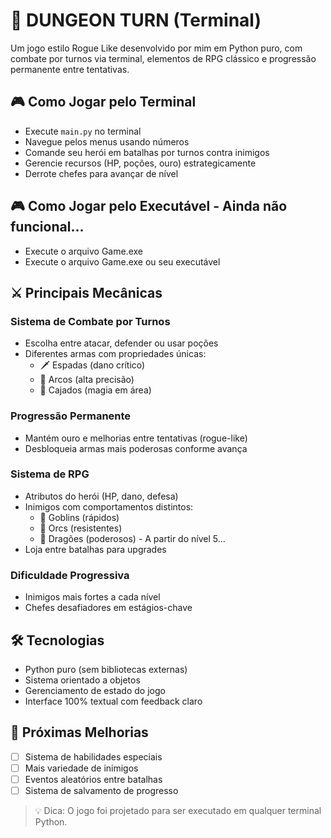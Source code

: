 # 🏰 DUNGEON TURN (Terminal)

Um jogo estilo Rogue Like desenvolvido por mim em Python puro, com combate por turnos via terminal, elementos de RPG clássico e progressão permanente entre tentativas.

## 🎮 Como Jogar pelo Terminal
- Execute `main.py` no terminal
- Navegue pelos menus usando números
- Comande seu herói em batalhas por turnos contra inimigos
- Gerencie recursos (HP, poções, ouro) estrategicamente
- Derrote chefes para avançar de nível

## 🎮 Como Jogar pelo Executável - Ainda não funcional...
- Execute o arquivo Game.exe
- Execute o arquivo Game.exe ou seu executável

## ⚔️ Principais Mecânicas
### Sistema de Combate por Turnos
- Escolha entre atacar, defender ou usar poções  
- Diferentes armas com propriedades únicas:
  - 🗡️ Espadas (dano crítico)
  - 🏹 Arcos (alta precisão)
  - 🔮 Cajados (magia em área)

### Progressão Permanente
- Mantém ouro e melhorias entre tentativas (rogue-like)
- Desbloqueia armas mais poderosas conforme avança

### Sistema de RPG
- Atributos do herói (HP, dano, defesa)
- Inimigos com comportamentos distintos:
  - 👺 Goblins (rápidos)
  - 👹 Orcs (resistentes)
  - 🐉 Dragões (poderosos) - A partir do nível 5...
- Loja entre batalhas para upgrades

### Dificuldade Progressiva
- Inimigos mais fortes a cada nível
- Chefes desafiadores em estágios-chave

## 🛠️ Tecnologias
- Python puro (sem bibliotecas externas)
- Sistema orientado a objetos
- Gerenciamento de estado do jogo
- Interface 100% textual com feedback claro

## 📌 Próximas Melhorias
- [ ] Sistema de habilidades especiais
- [ ] Mais variedade de inimigos
- [ ] Eventos aleatórios entre batalhas
- [ ] Sistema de salvamento de progresso

> 💡 Dica: O jogo foi projetado para ser executado em qualquer terminal Python.